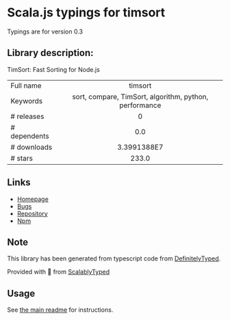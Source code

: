 
# Scala.js typings for timsort

Typings are for version 0.3

## Library description:
TimSort: Fast Sorting for Node.js

|                    |                 |
| ------------------ | :-------------: |
| Full name          | timsort |
| Keywords           | sort, compare, TimSort, algorithm, python, performance |
| # releases         | 0 |
| # dependents       | 0.0 |
| # downloads        | 3.3991388E7 |
| # stars            | 233.0 |

## Links
- [Homepage](https://github.com/mziccard/node-timsort)
- [Bugs](https://github.com/mziccard/node-timsort/issues)
- [Repository](https://github.com/mziccard/node-timsort)
- [Npm](https://www.npmjs.com/package/timsort)
    


## Note
This library has been generated from typescript code from [DefinitelyTyped](https://definitelytyped.org).

Provided with :purple_heart: from [ScalablyTyped](https://github.com/oyvindberg/ScalablyTyped)

## Usage
See [the main readme](../../readme.md) for instructions.



